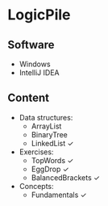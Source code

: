# LogicPile

## Software
* Windows
* IntelliJ IDEA

## Content
* Data structures: 
  * ArrayList
  * BinaryTree
  * LinkedList ✓
* Exercises: 
  * TopWords ✓
  * EggDrop ✓
  * BalancedBrackets ✓
* Concepts: 
  * Fundamentals ✓
  

